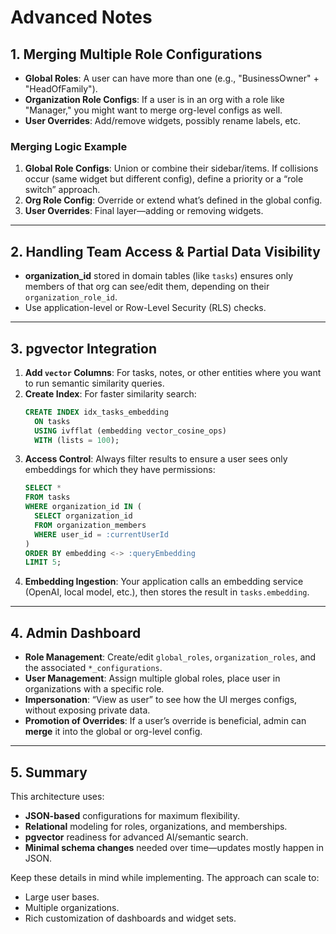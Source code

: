 # Advanced Notes

## 1. Merging Multiple Role Configurations

- **Global Roles**: A user can have more than one (e.g., "BusinessOwner" + "HeadOfFamily").
- **Organization Role Configs**: If a user is in an org with a role like "Manager," you might want to merge org-level configs as well.
- **User Overrides**: Add/remove widgets, possibly rename labels, etc.

### Merging Logic Example

1. **Global Role Configs**: Union or combine their sidebar/items. If collisions occur (same widget but different config), define a priority or a “role switch” approach.
2. **Org Role Config**: Override or extend what’s defined in the global config.
3. **User Overrides**: Final layer—adding or removing widgets.

---

## 2. Handling Team Access & Partial Data Visibility

- **organization_id** stored in domain tables (like `tasks`) ensures only members of that org can see/edit them, depending on their `organization_role_id`.
- Use application-level or Row-Level Security (RLS) checks.

---

## 3. pgvector Integration

1. **Add `vector` Columns**: For tasks, notes, or other entities where you want to run semantic similarity queries.
2. **Create Index**: For faster similarity search:
   ```sql
   CREATE INDEX idx_tasks_embedding
     ON tasks
     USING ivfflat (embedding vector_cosine_ops)
     WITH (lists = 100);
   ```
3. **Access Control**: Always filter results to ensure a user sees only embeddings for which they have permissions:
   ```sql
   SELECT *
   FROM tasks
   WHERE organization_id IN (
     SELECT organization_id
     FROM organization_members
     WHERE user_id = :currentUserId
   )
   ORDER BY embedding <-> :queryEmbedding
   LIMIT 5;
   ```
4. **Embedding Ingestion**: Your application calls an embedding service (OpenAI, local model, etc.), then stores the result in `tasks.embedding`.

---

## 4. Admin Dashboard

- **Role Management**: Create/edit `global_roles`, `organization_roles`, and the associated `*_configurations`.
- **User Management**: Assign multiple global roles, place user in organizations with a specific role.
- **Impersonation**: “View as user” to see how the UI merges configs, without exposing private data.
- **Promotion of Overrides**: If a user’s override is beneficial, admin can **merge** it into the global or org-level config.

---

## 5. Summary

This architecture uses:

- **JSON-based** configurations for maximum flexibility.
- **Relational** modeling for roles, organizations, and memberships.
- **pgvector** readiness for advanced AI/semantic search.
- **Minimal schema changes** needed over time—updates mostly happen in JSON.

Keep these details in mind while implementing. The approach can scale to:

- Large user bases.
- Multiple organizations.
- Rich customization of dashboards and widget sets.
